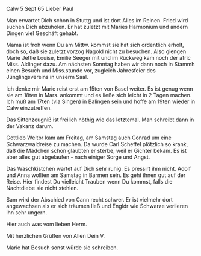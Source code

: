  Calw 5 Sept 65
Lieber Paul

Man erwartet Dich schon in Stuttg und ist dort Alles im Reinen. Fried wird suchen Dich abzuholen. Er hat zuletzt mit Maries Harmonium und andern Dingen viel Geschäft gehabt.

Mama ist froh wenn Du am Mittw. kommst sie hat sich ordentlich erholt, doch so, daß sie zuletzt vorzog Nagold nicht zu besuchen. Also giengen Marie Jettle Louise, Emilie Seeger mit und im Rückweg kam noch der afric Miss. Aldinger dazu. Am nächsten Sonntag haben wir dann noch in Stammh einen Besuch und Miss.stunde vor, zugleich Jahresfeier des Jünglingsvereins in unserm Saal.

Ich denke mir Marie reist erst am 15ten von Basel weiter. Es ist genug wenn sie am 18ten in Mars. ankommt und es ließe sich leicht in 2 Tagen machen. Ich muß am 17ten (via Singen) in Balingen sein und hoffe am 19ten wieder in Calw einzutreffen.

Das Sittenzeugniß ist freilich nöthig wie das letztemal. Man schreibt dann in der Vakanz darum.

Gottlieb Weitbr kam am Freitag, am Samstag auch Conrad um eine Schwarzwaldreise zu machen. Da wurde Carl Scheffel plötzlich so krank, daß die Mädchen schon glaubten er sterbe, weil er Gichter bekam. Es ist aber alles gut abgelaufen - nach einiger Sorge und Angst.

Das Waschkistchen wartet auf Dich sehr ruhig. Es pressirt ihm nicht. 
Adolf und Anna wollten am Samstag in Barmen sein. Es geht ihnen gut auf der Reise. Hier findest Du vielleicht Trauben wenn Du kommst, falls die Nachtdiebe sie nicht stehlen.

Sam wird der Abschied von Cann recht schwer. Er ist vielmehr dort angewachsen als er sich träumen ließ und Engldr wie Schwarze verlieren ihn sehr ungern.

Hier auch was vom lieben Herm.

Mit herzlichen Grüßen von Allen
 Dein V.

Marie hat Besuch sonst würde sie schreiben.

